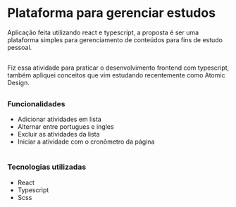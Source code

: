 # Plataforma para gerenciar estudos
Aplicação feita utilizando react e typescript, a proposta é ser uma plataforma simples para gerenciamento de conteúdos para fins de estudo pessoal.
##
Fiz essa atividade para praticar o desenvolvimento frontend com typescript, também apliquei conceitos que vim estudando recentemente como Atomic Design.
##
### Funcionalidades
- Adicionar atividades em lista
- Alternar entre portugues e ingles
- Excluir as atividades da lista
- Iniciar a atividade com o cronômetro da página
#
### Tecnologias utilizadas
- React
- Typescript
- Scss

